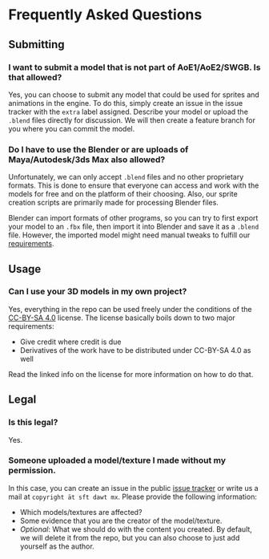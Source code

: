 # Frequently Asked Questions

## Submitting

### I want to submit a model that is not part of AoE1/AoE2/SWGB. Is that allowed?

Yes, you can choose to submit any model that could be used for sprites and animations in the engine. To do this, simply create an issue in the issue tracker with the `extra` label assigned. Describe your model or upload the `.blend` files directly for discussion. We will then create a feature branch for you where you can commit the model.

### Do I have to use the Blender or are uploads of Maya/Autodesk/3ds Max also allowed?

Unfortunately, we can only accept `.blend` files and no other proprietary formats. This is done to ensure that everyone can access and work with the models for free and on the platform of their choosing. Also, our sprite creation scripts are primarily made for processing Blender files.

Blender can import formats of other programs, so you can try to first export your model to an `.fbx` file, then import it into Blender and save it as a `.blend` file. However, the imported model might need manual tweaks to fulfill our [requirements](submitting.md).

## Usage

### Can I use your 3D models in my own project?

Yes, everything in the repo can be used freely under the conditions of the [CC-BY-SA 4.0](http://creativecommons.org/licenses/by-sa/4.0/) license. The license basically boils down to two major requirements:

* Give credit where credit is due
* Derivatives of the work have to be distributed under CC-BY-SA 4.0 as well

Read the linked info on the license for more information on how to do that.

## Legal

### Is this legal?

Yes.

### Someone uploaded a model/texture I made without my permission.

In this case, you can create an issue in the public [issue tracker](https://github.com/SFTtech/openage-data-3dmodels/issues) or write us a mail at `copyright ät sft dawt mx`. Please provide the following information:

* Which models/textures are affected?
* Some evidence that you are the creator of the model/texture.
* *Optional*: What we should do with the content you created. By default, we will delete it from the repo, but you can also choose to just add yourself as the author.

